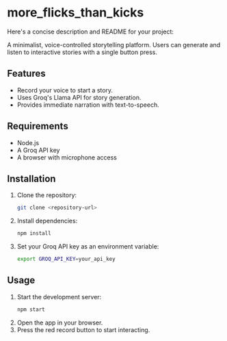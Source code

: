 # more_flicks_than_kicks
Here's a concise description and README for your project:

A minimalist, voice-controlled storytelling platform. Users can generate and listen to interactive stories with a single button press.

## Features
- Record your voice to start a story.
- Uses Groq's Llama API for story generation.
- Provides immediate narration with text-to-speech.

## Requirements
- Node.js
- A Groq API key
- A browser with microphone access

## Installation
1. Clone the repository:
   ```bash
   git clone <repository-url>
   ```
2. Install dependencies:
   ```bash
   npm install
   ```
3. Set your Groq API key as an environment variable:
   ```bash
   export GROQ_API_KEY=your_api_key
   ```

## Usage
1. Start the development server:
   ```bash
   npm start
   ```
2. Open the app in your browser.
3. Press the red record button to start interacting.
